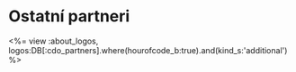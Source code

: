 

# Ostatní partneri

<%= view :about_logos, logos:DB[:cdo_partners].where(hourofcode_b:true).and(kind_s:'additional') %>